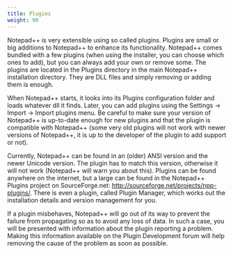 ```yaml
---
title: Plugins
weight: 90
---
```


Notepad++ is very extensible using so called plugins. Plugins are small or big additions to Notepad++ to enhance its functionality. Notepad++ comes bundled with a few plugins (when using the installer, you can choose which ones to add), but you can always add your own or remove some. The plugins are located in the Plugins directory in the main Notepad++ installation directory. They are DLL files and simply removing or adding them is enough.

When Notepad++ starts, it looks into its Plugins configuration folder and loads whatever dll it finds. Later, you can add plugins using the Settings -> Import -> Import plugins menu. Be careful to make sure your version of Notepad++ is up-to-date enough for new plugins and that the plugin is compatible with Notepad++ (some very old plugins will not work with newer versions of Notepad++, it is up to the developer of the plugin to add support or not).

Currently, Notepad++ can be found in an (older) ANSI version and the newer Unicode version. The plugin has to match this version, otherwise it will not work (Notepad++ will warn you about this). Plugins can be found anywhere on the internet, but a large can be found in the Notepad++ Plugins project on SourceForge.net: http://sourceforge.net/projects/npp-plugins/. There is even a plugin, called Plugin Manager, which works out the installation details and version management for you.

If a plugin misbehaves, Notepad++ will go out of its way to prevent the failure from propagating so as to avoid any loss of data. In such a case, you will be presented with information about the plugin reporting a problem. Making this information available on the Plugin Development forum will help removing the cause of the problem as soon as possible.